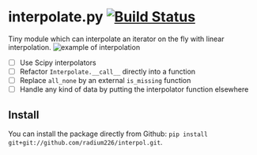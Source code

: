 # interpolate.py [![Build Status](https://travis-ci.org/radium226/interpolate.py.svg?branch=master)](https://travis-ci.org/radium226/interpolate.py)
Tiny module which can interpolate an iterator on the fly with linear interpolation. 
![example of interpolation](https://raw.github.com/radium226/interpol/master/interpol/example_interpolate.png)
 - [ ] Use Scipy interpolators
 - [ ] Refactor `Interpolate.__call__` directly into a function
 - [ ] Replace `all_none` by an external `is_missing` function
 - [ ] Handle any kind of data by putting the interpolator function elsewhere

## Install
You can install the package directly from Github: `pip install git+git://github.com/radium226/interpol.git`.
